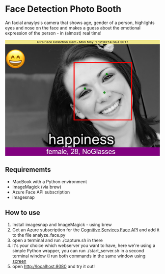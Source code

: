 # Face Detection Photo Booth

An facial anaylysis camera that shows age, gender of a person, highlights eyes and nose on the face and makes a guess about the emotional expression of the person - in (almost) real time!

![](https://github.com/u1i/fun-stuff/blob/master/osx-webcam-face-detection/sample.jpg?raw=true)

## Requirememts
* MacBook with a Python environment
* ImageMagick (via brew)
* Azure Face API subscription
* imagesnap

## How to use

1. Install imagesnap and ImageMagick - using brew
2. Get an Azure subscription for the [Cognitive Services Face API](https://www.microsoft.com/cognitive-services/en-us/face-api) and add it to the file analyze_face.py
3. open a terminal and run ./capture.sh in there
4. it's your choice which webserver you want to have, here we're using a simple Python wrapper, you can run ./start_server.sh in a second terminal window (I run both commands in the same window using [screen](https://www.gnu.org/software/screen/)
5. open [http://localhost:8080](http://localhost:8080) and try it out!
